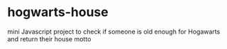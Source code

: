 # hogwarts-house
mini Javascript project to check if someone is old enough for Hogawarts and return their house motto

